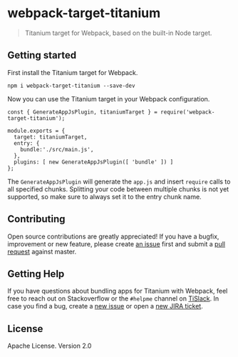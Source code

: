 # webpack-target-titanium

> Titanium target for Webpack, based on the built-in Node target.

## Getting started

First install the Titanium target for Webpack.

```
npm i webpack-target-titanium --save-dev
```

Now you can use the Titanium target in your Webpack configuration.

```
const { GenerateAppJsPlugin, titaniumTarget } = require('webpack-target-titanium');

module.exports = {
  target: titaniumTarget,
  entry: {
    bundle:'./src/main.js',
  },
  plugins: [ new GenerateAppJsPlugin([ 'bundle' ]) ]
};
```

The `GenerateAppJsPlugin` will generate the `app.js` and insert `require` calls to all specified chunks. Splitting your code between multiple chunks is not yet supported, so make sure to always set it to the entry chunk name. 

## Contributing

Open source contributions are greatly appreciated! If you have a bugfix, improvement or new feature, please create
[an issue](https://github.com/appcelerator/titanium-webpack-devkit/issues/new) first and submit a [pull request](https://github.com/appcelerator/titanium-webpack-devkit/pulls/new) against master.

## Getting Help

If you have questions about bundling apps for Titanium with Webpack, feel free to reach out on Stackoverflow or the
`#helpme` channel on [TiSlack](http://tislack.org). In case you find a bug, create a [new issue](/issues/new)
or open a [new JIRA ticket](https://jira.appcelerator.org).

## License

Apache License. Version 2.0
